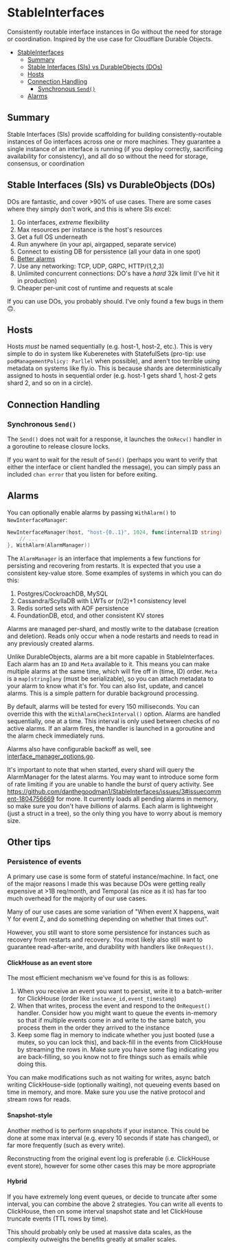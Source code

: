 # StableInterfaces

Consistently routable interface instances in Go without the need for storage or coordination. Inspired by the use case for Cloudflare Durable Objects.

<!-- TOC -->
* [StableInterfaces](#stableinterfaces)
  * [Summary](#summary)
  * [Stable Interfaces (SIs) vs DurableObjects (DOs)](#stable-interfaces-sis-vs-durableobjects-dos)
  * [Hosts](#hosts)
  * [Connection Handling](#connection-handling)
    * [Synchronous `Send()`](#synchronous-send)
  * [Alarms](#alarms)
<!-- TOC -->

## Summary

Stable Interfaces (SIs) provide scaffolding for building consistently-routable instances of Go interfaces across one or more machines. They guarantee a single instance of an interface is running (if you deploy correctly, sacrificing availability for consistency), and all do so without the need for storage, consensus, or coordination

## Stable Interfaces (SIs) vs DurableObjects (DOs)

DOs are fantastic, and cover >90% of use cases. There are some cases where they simply don't work, and this is where SIs excel:

1. Go interfaces, _extreme_ flexibility
2. Max resources per instance is the host's resources
3. Get a full OS underneath
4. Run anywhere (in your api, airgapped, separate service)
5. Connect to existing DB for persistence (all your data in one spot)
6. [Better alarms](#alarms)
7. Use any networking: TCP, UDP, GRPC, HTTP/(1,2,3)
8. Unlimited concurrent connections: DO's have a _hard_ 32k limit (I've hit it in production)
9. Cheaper per-unit cost of runtime and requests at scale

If you can use DOs, you probably should. I've only found a few bugs in them 🙃.

## Hosts

Hosts _must_ be named sequentially (e.g. host-1, host-2, etc.). This is very simple to do in system like Kuberenetes with StatefulSets (pro-tip: use `podManagementPolicy: Parllel` when possible), and aren't too terrible using metadata on systems like fly.io. This is because shards are deterministically assigned to hosts in sequential order (e.g. host-1 gets shard 1, host-2 gets shard 2, and so on in a circle).

## Connection Handling

### Synchronous `Send()`

The `Send()` does not wait for a response, it launches the `OnRecv()` handler in a goroutine to release closure locks.

If you want to wait for the result of `Send()` (perhaps you want to verify that either the interface or client handled the message), you can simply pass an included `chan error` that you listen for before exiting.

## Alarms

You can optionally enable alarms by passing `WithAlarm()` to `NewInterfaceManager`:

```go
NewInterfaceManager(host, "host-{0..1}", 1024, func(internalID string) StableInterface {
    // ...
}, WithAlarm(AlarmManager))
```

The `AlarmManager` is an interface that implements a few functions for persisting and recovering from restarts. It is expected that you use a consistent key-value store. Some examples of systems in which you can do this:

1. Postgres/CockroachDB, MySQL
2. Cassandra/ScyllaDB with LWTs or (n/2)+1 consistency level
3. Redis sorted sets with AOF persistence
4. FoundationDB, etcd, and other consistent KV stores

Alarms are managed per-shard, and mostly write to the database (creation and deletion). Reads only occur when a node restarts and needs to read in any previously created alarms.

Unlike DurableObjects, alarms are a bit more capable in StableInterfaces. Each alarm has an `ID` and `Meta` available to it. This means you can make multiple alarms at the same time, which will fire off in (time, ID) order. `Meta` is a `map[string]any` (must be serializable), so you can attach metadata to your alarm to know what it's for. You can also list, update, and cancel alarms. This is a simple pattern for durable background processing.

By default, alarms will be tested for every 150 milliseconds. You can override this with the `WithAlarmCheckInterval()` option. Alarms are handled sequentially, one at a time. This interval is only used between checks of no active alarms. If an alarm fires, the handler is launched in a goroutine and the alarm check immediately runs.

Alarms also have configurable backoff as well, see [interface_manager_options.go](interface_manager_options.go).


It's important to note that when started, every shard will query the AlarmManager for the latest alarms. You may want to introduce some form of rate limiting if you are unable to handle the burst of query activity. See https://github.com/danthegoodman1/StableInterfaces/issues/3#issuecomment-1804756669 for more. It currently loads all pending alarms in memory, so make sure you don't have _billions_ of alarms. Each alarm is lightweight (just a struct in a tree), so the only thing you have to worry about is memory size.

## Other tips

### Persistence of events

A primary use case is some form of stateful instance/machine. In fact, one of the major reasons I made this was because DOs were getting really expensive at >1B req/month, and Temporal (as nice as it is) has far too much overhead for the majority of our use cases.

Many of our use cases are some variation of "When event X happens, wait Y for event Z, and do something depending on whether that times out".

However, you still want to store some persistence for instances such as recovery from restarts and recovery. You most likely also still want to guarantee read-after-write, and durability with handlers like `OnRequest()`.

#### ClickHouse as an event store

The most efficient mechanism we've found for this is as follows:

1. When you receive an event you want to persist, write it to a batch-writer for ClickHouse (order like `instance_id,event_timestamp`)
2. When that writes, process the event and respond to the `OnRequest()` handler. Consider how you might want to queue the events in-memory so that if multiple events come in and write to the same batch, you process them in the order they arrived to the instance
3. Keep some flag in memory to indicate whether you just booted (use a mutex, so you can lock this), and back-fill in the events from ClickHouse by streaming the rows in. Make sure you have some flag indicating you are back-filling, so you know not to fire things such as emails while doing this.

You can make modifications such as not waiting for writes, async batch writing ClickHouse-side (optionally waiting), not queueing events based on time in memory, and more. Make sure you use the native protocol and stream rows for reads.

#### Snapshot-style

Another method is to perform snapshots if your instance. This could be done at some max interval (e.g. every 10 seconds if state has changed), or far more frequently (such as every write).

Reconstructing from the original event log is preferable (i.e. ClickHouse event store), however for some other cases this may be more appropriate

#### Hybrid

If you have extremely long event queues, or decide to truncate after some interval, you can combine the above 2 strategies. You can write all events to ClickHouse, then on some interval snapshot state and let ClickHouse truncate events (TTL rows by time).

This should probably only be used at massive data scales, as the complexity outweighs the benefits greatly at smaller scales.
